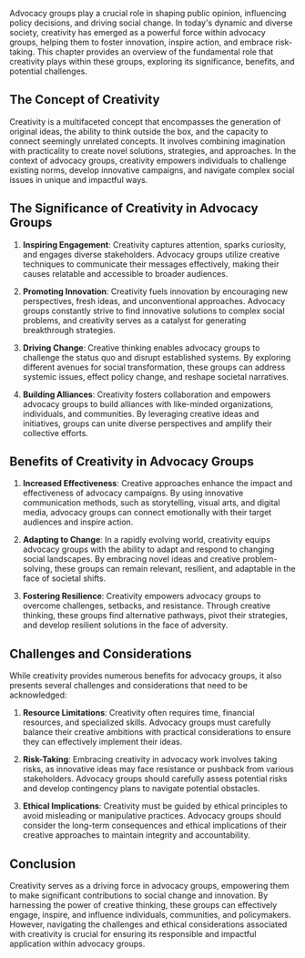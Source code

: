 
Advocacy groups play a crucial role in shaping public opinion, influencing policy decisions, and driving social change. In today's dynamic and diverse society, creativity has emerged as a powerful force within advocacy groups, helping them to foster innovation, inspire action, and embrace risk-taking. This chapter provides an overview of the fundamental role that creativity plays within these groups, exploring its significance, benefits, and potential challenges.

## The Concept of Creativity

Creativity is a multifaceted concept that encompasses the generation of original ideas, the ability to think outside the box, and the capacity to connect seemingly unrelated concepts. It involves combining imagination with practicality to create novel solutions, strategies, and approaches. In the context of advocacy groups, creativity empowers individuals to challenge existing norms, develop innovative campaigns, and navigate complex social issues in unique and impactful ways.

## The Significance of Creativity in Advocacy Groups

1. **Inspiring Engagement**: Creativity captures attention, sparks curiosity, and engages diverse stakeholders. Advocacy groups utilize creative techniques to communicate their messages effectively, making their causes relatable and accessible to broader audiences.

2. **Promoting Innovation**: Creativity fuels innovation by encouraging new perspectives, fresh ideas, and unconventional approaches. Advocacy groups constantly strive to find innovative solutions to complex social problems, and creativity serves as a catalyst for generating breakthrough strategies.

3. **Driving Change**: Creative thinking enables advocacy groups to challenge the status quo and disrupt established systems. By exploring different avenues for social transformation, these groups can address systemic issues, effect policy change, and reshape societal narratives.

4. **Building Alliances**: Creativity fosters collaboration and empowers advocacy groups to build alliances with like-minded organizations, individuals, and communities. By leveraging creative ideas and initiatives, groups can unite diverse perspectives and amplify their collective efforts.

## Benefits of Creativity in Advocacy Groups

1. **Increased Effectiveness**: Creative approaches enhance the impact and effectiveness of advocacy campaigns. By using innovative communication methods, such as storytelling, visual arts, and digital media, advocacy groups can connect emotionally with their target audiences and inspire action.

2. **Adapting to Change**: In a rapidly evolving world, creativity equips advocacy groups with the ability to adapt and respond to changing social landscapes. By embracing novel ideas and creative problem-solving, these groups can remain relevant, resilient, and adaptable in the face of societal shifts.

3. **Fostering Resilience**: Creativity empowers advocacy groups to overcome challenges, setbacks, and resistance. Through creative thinking, these groups find alternative pathways, pivot their strategies, and develop resilient solutions in the face of adversity.

## Challenges and Considerations

While creativity provides numerous benefits for advocacy groups, it also presents several challenges and considerations that need to be acknowledged:

1. **Resource Limitations**: Creativity often requires time, financial resources, and specialized skills. Advocacy groups must carefully balance their creative ambitions with practical considerations to ensure they can effectively implement their ideas.

2. **Risk-Taking**: Embracing creativity in advocacy work involves taking risks, as innovative ideas may face resistance or pushback from various stakeholders. Advocacy groups should carefully assess potential risks and develop contingency plans to navigate potential obstacles.

3. **Ethical Implications**: Creativity must be guided by ethical principles to avoid misleading or manipulative practices. Advocacy groups should consider the long-term consequences and ethical implications of their creative approaches to maintain integrity and accountability.

## Conclusion

Creativity serves as a driving force in advocacy groups, empowering them to make significant contributions to social change and innovation. By harnessing the power of creative thinking, these groups can effectively engage, inspire, and influence individuals, communities, and policymakers. However, navigating the challenges and ethical considerations associated with creativity is crucial for ensuring its responsible and impactful application within advocacy groups.
